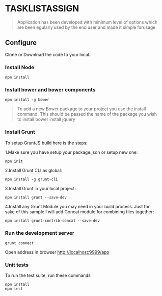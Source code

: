 # TASKLISTASSIGN


> Application has been developed with minimum level of options which are been egularly used by the end user and made it simple forusage.

## Configure
Clone or Download the code to your local.

### Install Node

	npm install
	
### Install bower and bower components

	npm install -g bower
> To add a new Bower package to your project you use the install command. This should be passed the name of the package you wish to install
	bower install jquery
	
### Install Grunt

To setup GruntJS build here is the steps:

1.Make sure you have setup your package.json or setup new one:

	npm init
	
2.Install Grunt CLI as global:

	npm install -g grunt-cli
	
3.Install Grunt in your local project:

	npm install grunt --save-dev
	
4.Install any Grunt Module you may need in your build process. Just for sake of this sample I will add Concat module for combining files together:

	npm install grunt-contrib-concat --save-dev
	
### Run the development server

	grunt connect

Open address in browser [http://localhost:9999/app][2]
	


### Unit tests

To run the test suite, run these commands

	npm install
	npm test

	
[2]: http://localhost:9999/app
